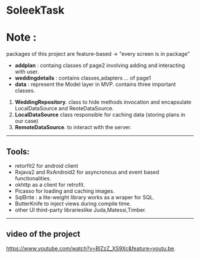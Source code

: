 # SoleekTask



# Note :

packages of this project are feature-based -> "every screen is in package"

* **addplan** : containg classes of page2 involving adding and interacting with user.
* **weddingdetails** : contains classes,adapters ... of page1
* **data** : represent the Model layer in MVP. contains three important classes.

1. **WeddingRepository**.
class to hide methods invocation and encapsulate LocalDataSource and ReoteDataSource.
2. **LocalDataSource**
class responsible for caching data (storing plans in our case)
3. **RemoteDataSource**.
to interact with the server.


-------------------

## Tools:

* retorfit2 for android client
* Rxjava2 and RxAndroid2 for asyncronous and event based functionalities.
* okhttp as a client for retrofit.
* Picasso for loading and caching images.
* SqlBrite : a lite-weight library works as a wraper for SQL.
* ButterKnife to inject views during compile time.
* other UI third-party librarieslike Juda,Matessi,Timber.


-----------------------------
## video of the project 
https://www.youtube.com/watch?v=BlZzZ_XS9Xc&feature=youtu.be.

